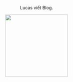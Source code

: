 <p align="center">
Lucas viết Blog.  
</p>
<p align="center">
<img src="https://github.com/LeHongNgoc3820/Lucas_viet_Blog/blob/b5e2de5a812292889e793b719572d06f3ababf2d/Logo%20ta%CC%81ch%20ne%CC%82%CC%80n.png?raw=true"
     style="width:200px;height:200px;" display = "block;">
</p>


